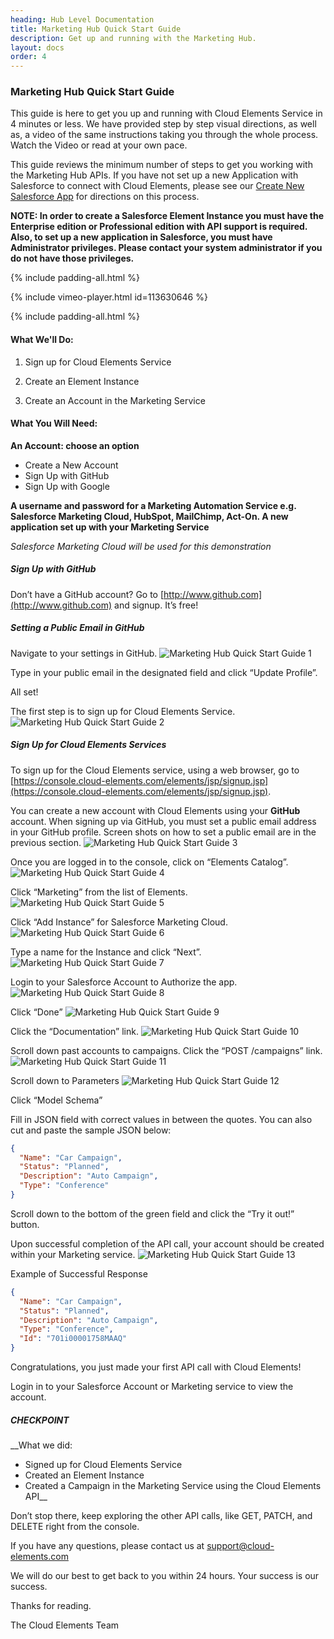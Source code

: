 ```yaml
---
heading: Hub Level Documentation
title: Marketing Hub Quick Start Guide
description: Get up and running with the Marketing Hub.
layout: docs
order: 4
---
```


### Marketing Hub Quick Start Guide

This guide is here to get you up and running with Cloud Elements Service in 4 minutes or less. We have provided step by step visual directions, as well as, a video of the same instructions taking you through the whole process. Watch the Video or read at your own pace.

This guide reviews the minimum number of steps to get you working with the Marketing Hub APIs. If you have not set up a new Application with Salesforce to connect with Cloud Elements, please see our [Create New Salesforce App](/docs/elements/salesforce/salesforce-endpoint-setup.html) for directions on this process.

__NOTE: In order to create a Salesforce Element Instance you must have the Enterprise edition or Professional edition with API support is required. Also, to set up a new application in Salesforce, you must have Administrator privileges. Please contact your system administrator if you do not have those privileges.__

{% include padding-all.html %}

{% include vimeo-player.html id=113630646 %}

{% include padding-all.html %}

#### What We'll Do:

1. Sign up for Cloud Elements Service

2. Create an Element Instance

3. Create an Account in the Marketing Service

#### What You Will Need:

__An Account: choose an option__

* Create a New Account
* Sign Up with GitHub
* Sign Up with Google

__A username and password for a Marketing Automation Service e.g. Salesforce Marketing Cloud, HubSpot, MailChimp, Act-On.
A new application set up with your Marketing Service__

*Salesforce Marketing Cloud will be used for this demonstration*

##### Sign Up with GitHub

Don’t have a GitHub account? Go to [http://www.github.com](http://www.github.com) and signup. It’s free!

##### Setting a Public Email in GitHub

Navigate to your settings in GitHub.
![Marketing Hub Quick Start Guide 1](http://cloud-elements.com/wp-content/uploads/2014/08/gitHub2.gif)

Type in your public email in the designated field and click “Update Profile”.

All set!

The first step is to sign up for Cloud Elements Service.
![Marketing Hub Quick Start Guide 2](http://cloud-elements.com/wp-content/uploads/2014/08/gitHub21.gif)

##### Sign Up for Cloud Elements Services

To sign up for the Cloud Elements service, using a web browser, go to [https://console.cloud-elements.com/elements/jsp/signup.jsp](https://console.cloud-elements.com/elements/jsp/signup.jsp).

You can create a new account with Cloud Elements using your __GitHub__ account. When signing up via GitHub, you must set a public email address in your GitHub profile. Screen shots on how to set a public email are in the previous section.
![Marketing Hub Quick Start Guide 3](http://cloud-elements.com/wp-content/uploads/2014/10/quickGuideSignup.png)

Once you are logged in to the console, click on “Elements Catalog”.
![Marketing Hub Quick Start Guide 4](http://cloud-elements.com/wp-content/uploads/2014/10/quickGuide1.png)

Click “Marketing” from the list of Elements.
![Marketing Hub Quick Start Guide 5](http://cloud-elements.com/wp-content/uploads/2014/10/QuickGuideMarketing1.png)

Click “Add Instance” for Salesforce Marketing Cloud.
![Marketing Hub Quick Start Guide 6](http://cloud-elements.com/wp-content/uploads/2014/10/QuickGuideMarketing2.png)

Type a name for the Instance and click “Next”.
![Marketing Hub Quick Start Guide 7](http://cloud-elements.com/wp-content/uploads/2014/10/QuickGuideMarketing41.png)

Login to your Salesforce Account to Authorize the app.
![Marketing Hub Quick Start Guide 8](http://cloud-elements.com/wp-content/uploads/2014/10/QuickGuideSFDCLogin.png)

Click “Done”
![Marketing Hub Quick Start Guide 9](http://cloud-elements.com/wp-content/uploads/2014/10/QuickGuideMarketing4.png)

Click the “Documentation” link.
![Marketing Hub Quick Start Guide 10](http://cloud-elements.com/wp-content/uploads/2014/10/QuickGuideMarketing5.png)

Scroll down past accounts to campaigns. Click the “POST /campaigns” link.
![Marketing Hub Quick Start Guide 11](http://cloud-elements.com/wp-content/uploads/2014/10/QuickGuideMarketing6.png)

Scroll down to Parameters
![Marketing Hub Quick Start Guide 12](http://cloud-elements.com/wp-content/uploads/2014/10/QuickGuideMarketing7.png)

Click “Model Schema”

Fill in JSON field with correct values in between the quotes. You can also cut and paste the sample JSON below:

```JSON
{
  "Name": "Car Campaign",
  "Status": "Planned",
  "Description": "Auto Campaign",
  "Type": "Conference"
}
```

Scroll down to the bottom of the green field and click the “Try it out!” button.

Upon successful completion of the API call, your account should be created within your Marketing service.
![Marketing Hub Quick Start Guide 13](http://cloud-elements.com/wp-content/uploads/2014/10/QuickGuideMarketing8.png)


Example of Successful Response

```JSON
{
  "Name": "Car Campaign",
  "Status": "Planned",
  "Description": "Auto Campaign",
  "Type": "Conference",
  "Id": "701i00001758MAAQ"
}
```

Congratulations, you just made your first API call with Cloud Elements!

Login in to your Salesforce Account or Marketing service to view the account.

##### CHECKPOINT

__What we did:

* Signed up for Cloud Elements Service
* Created an Element Instance
* Created a Campaign in the Marketing Service using the Cloud Elements API__

Don’t stop there, keep exploring the other API calls, like GET, PATCH, and DELETE right from the console.

If you have any questions, please contact us at [support@cloud-elements.com](mailto:support@cloud-elements.com)

We will do our best to get back to you within 24 hours. Your success is our success.

Thanks for reading.

The Cloud Elements Team
